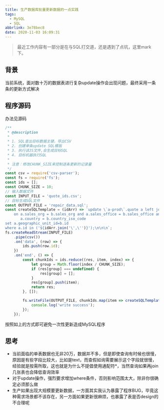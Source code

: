 ```yaml
---
title: 生产数据库批量更新数据的一点实践
tags:
  - MySQL
  - SQL
abbrlink: 3e78bec8
date: 2020-11-03 16:09:31
---
```


> 最近工作内容有一部分是在与SQL打交道，还是遇到了点坑，这里mark下。
> 

## 背景
 当前系统，面对数十万的数据表进行复杂update操作会出现问题，最终采用一条条的更新方式解决

## 程序源码

办法见源码

```javascript
/**
 * @description
 *
 * 1. SQL查出目标数据主键，导出CSV
 * 2. 创建单条update SQL模版
 * 3. 执行该JS文件,会生成目标SQL
 * 4. 目标机器执行SQL
 *
 * 注意：修改CHUNK_SIZE来控制逐条更新的记录量
 */
const csv = require('csv-parser');
const fs = require('fs');
const ids = [];
const CHUNK_SIZE = 10;
// 输入数据文件
const INPUT_FILE = 'quote_ids.csv';
// 目标生成SQL文件
const OUTPUT_FILE = 'repair_data.sql';
const createSQLTemplate = (idArr) => `update \`a-prod\`.quote a left join \`b-prod\`.geographic_unit b
    on a.sales_org = b.sales_org and a.sales_office = b.sales_office and a.business_unit = b.business_unit and
       a.country = b.country_iso_code
set a.geographic_unit_id=b.id
where a.id in ('${idArr.join('\',\'')}');\n\n\n`;
fs.createReadStream(INPUT_FILE)
    .pipe(csv())
    .on('data', (row) => {
        ids.push(row.id);
    })
    .on('end', () => {
        const chunkIds = ids.reduce((res, item, index) => {
            let group = Math.floor(index / CHUNK_SIZE);
            if (res[group] === undefined) {
                res[group] = [];
            }
            res[group].push(item);
            return res;
        }, []);

        fs.writeFile(OUTPUT_FILE, chunkIds.map(item => createSQLTemplate(item)).join(''), () => {
            console.log('write success');
        });
    });

```

按照如上的方式即可避免一次性更新造成MySQL程序

## 思考

- 当前面临的单表数据也无非20万，数据并不多，但是即使查询有时候也很慢，原因是有些字段比较大，比如是text，而查假如询需要展示这个字段就很慢，经验就是按需所取，这也就是为什么不提倡使用通配符*，当然查询如果再join几张表也会降低查询效率
- 对于update操作，强烈要求增加where条件，否则影响范围太大，除非你很确定必须那么做
- 生产如果出现大规模要更新数据，一方面其实我认为暴露了程序BUG，毕竟这种需求场景都不该存在，另一方面如果更新很麻烦，也暴露了表是否design的不合理呢
